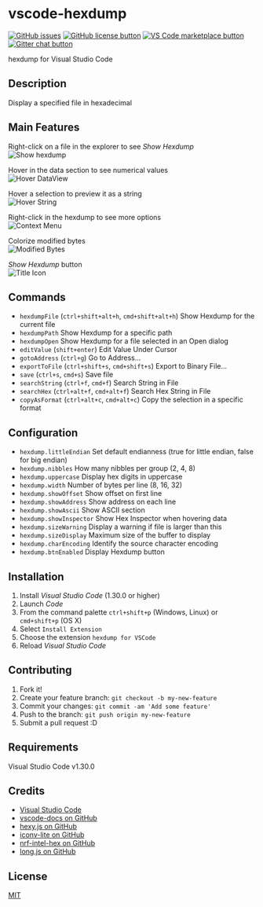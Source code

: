 # vscode-hexdump

[![GitHub issues](https://img.shields.io/github/issues/iliazeus/vscode-hexdump.svg)](https://github.com/iliazeus/vscode-hexdump/issues)
[![GitHub license button](https://img.shields.io/github/license/iliazeus/vscode-hexdump.svg)](https://github.com/iliazeus/vscode-hexdump/blob/master/LICENSE.md)
[![VS Code marketplace button](https://vsmarketplacebadge.apphb.com/installs/iliazeus.vscode-hexdump.svg)](https://marketplace.visualstudio.com/items?itemName=iliazeus.vscode-hexdump)
[![Gitter chat button](https://img.shields.io/gitter/room/iliazeus/vscode-hexdump.svg)](https://gitter.im/iliazeus/vscode-hexdump)

hexdump for Visual Studio Code

## Description

Display a specified file in hexadecimal

## Main Features

Right-click on a file in the explorer to see *Show Hexdump*  
![Show hexdump](images/show-hexdump.png)

Hover in the data section to see numerical values  
![Hover DataView](images/hover-dataview.png)

Hover a selection to preview it as a string  
![Hover String](images/hover-string.png)

Right-click in the hexdump to see more options  
![Context Menu](images/context-menu.png)

Colorize modified bytes  
![Modified Bytes](images/modified-bytes.png)

*Show Hexdump* button  
![Title Icon](images/title-icon.png)

## Commands

* `hexdumpFile` (`ctrl+shift+alt+h`, `cmd+shift+alt+h`) Show Hexdump for the current file
* `hexdumpPath` Show Hexdump for a specific path
* `hexdumpOpen` Show Hexdump for a file selected in an Open dialog
* `editValue` (`shift+enter`) Edit Value Under Cursor
* `gotoAddress` (`ctrl+g`) Go to Address...
* `exportToFile` (`ctrl+shift+s`, `cmd+shift+s`) Export to Binary File...
* `save` (`ctrl+s`, `cmd+s`) Save file
* `searchString` (`ctrl+f`, `cmd+f`) Search String in File
* `searchHex` (`ctrl+alt+f`, `cmd+alt+f`) Search Hex String in File
* `copyAsFormat` (`ctrl+alt+c`, `cmd+alt+c`) Copy the selection in a specific format

## Configuration

* `hexdump.littleEndian` Set default endianness (true for little endian, false for big endian)
* `hexdump.nibbles` How many nibbles per group (2, 4, 8)
* `hexdump.uppercase` Display hex digits in uppercase
* `hexdump.width` Number of bytes per line (8, 16, 32)
* `hexdump.showOffset` Show offset on first line
* `hexdump.showAddress` Show address on each line
* `hexdump.showAscii` Show ASCII section
* `hexdump.showInspector` Show Hex Inspector when hovering data
* `hexdump.sizeWarning` Display a warning if file is larger than this
* `hexdump.sizeDisplay` Maximum size of the buffer to display
* `hexdump.charEncoding` Identify the source character encoding
* `hexdump.btnEnabled` Display Hexdump button

## Installation

1. Install *Visual Studio Code* (1.30.0 or higher)
2. Launch *Code*
3. From the command palette `ctrl+shift+p` (Windows, Linux) or `cmd+shift+p` (OS X)
4. Select `Install Extension`
5. Choose the extension `hexdump for VSCode`
6. Reload *Visual Studio Code*

## Contributing

1. Fork it!
2. Create your feature branch: `git checkout -b my-new-feature`
3. Commit your changes: `git commit -am 'Add some feature'`
4. Push to the branch: `git push origin my-new-feature`
5. Submit a pull request :D

## Requirements

Visual Studio Code v1.30.0

## Credits

* [Visual Studio Code](https://code.visualstudio.com/)
* [vscode-docs on GitHub](https://github.com/Microsoft/vscode-docs)
* [hexy.js on GitHub](https://github.com/a2800276/hexy.js)
* [iconv-lite on GitHub](https://github.com/ashtuchkin/iconv-lite)
* [nrf-intel-hex on GitHub](https://github.com/NordicSemiconductor/nrf-intel-hex)
* [long.js on GitHub](https://github.com/dcodeIO/long.js)

## License

[MIT](LICENSE.md)
